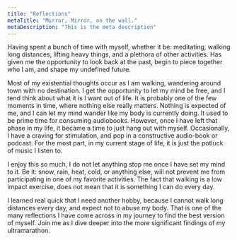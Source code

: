 ```yaml
---
title: "Reflections"
metaTitle: "Mirror, Mirror, on the wall."
metaDescription: "This is the meta description"
---
```


Having spent a bunch of time with myself, whether it be: meditating, walking long distances, lifting heavy things, and a
plethora of other activities. Has given me the opportunity to look back at the past, begin to piece together who I am,
and shape my undefined future.

Most of my existential thoughts occur as I am walking, wandering around town with no destination. I get the opportunity
to let my mind be free, and I tend think about what it is I want out of life. It is probably one of the few moments in
time, where nothing else really matters. Nothing is expected of me, and I can let my mind wander like my body is
currently doing. It used to be prime time for consuming audiobooks. However, once I have left that phase in my life, it
became a time to just hang out with myself. Occasionally, I have a craving for stimulation, and pop in a constructive
audio-book or podcast. For the most part, in my current stage of life, it is just the potluck of music I listen to.

I enjoy this so much, I do not let anything stop me once I have set my mind to it. Be it: snow, rain, heat, cold, or
anything else, will not prevent me from participating in one of my favorite activities. The fact that walking is a low
impact exercise, does not mean that it is something I can do every day.

I learned real quick that I need another hobby, because I cannot walk long distances every day, and expect not to abuse
my body. That is one of the many reflections I have come across in my journey to find the best version of myself. Join
me as I dive deeper into the more significant findings of my ultramarathon.
